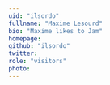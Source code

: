 ```yaml
---
uid: "ilsordo"
fullname: "Maxime Lesourd"
bio: "Maxime likes to Jam"
homepage:
github: "ilsordo"
twitter:
role: "visitors"
photo:
---
```


